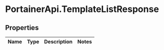# PortainerApi.TemplateListResponse

## Properties
Name | Type | Description | Notes
------------ | ------------- | ------------- | -------------


